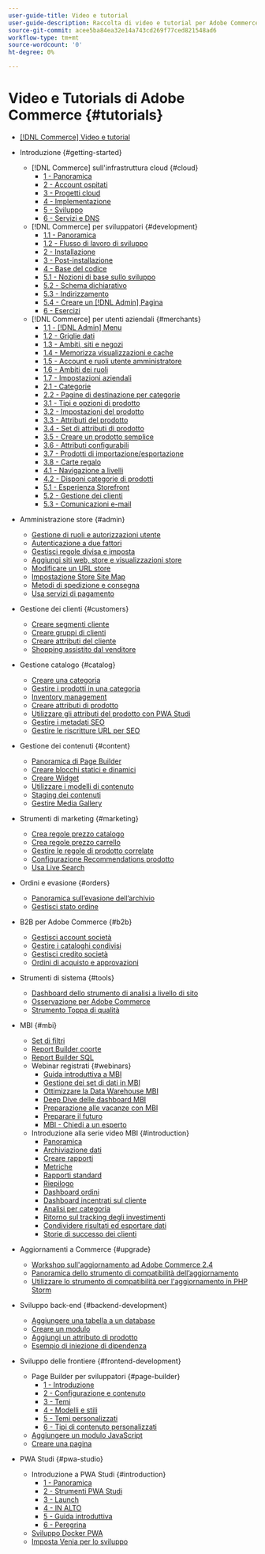 ```yaml
---
user-guide-title: Video e tutorial
user-guide-description: Raccolta di video e tutorial per Adobe Commerce e Magento Open Source.
source-git-commit: acee5ba84ea32e14a743cd269f77ced821548ad6
workflow-type: tm+mt
source-wordcount: '0'
ht-degree: 0%

---
```



# Video e Tutorials di Adobe Commerce {#tutorials}

+ [[!DNL Commerce] Video e tutorial](overview.md)

+ Introduzione {#getting-started}
   + [!DNL Commerce] sull&#39;infrastruttura cloud {#cloud}
      + [1 - Panoramica](./cloud/1-overview.md)
      + [2 - Account ospitati](./cloud/2-accounts.md)
      + [3 - Progetti cloud](./cloud/3-projects.md)
      + [4 - Implementazione](./cloud/4-deployment.md)
      + [5 - Sviluppo](./cloud/5-dev-config.md)
      + [6 - Servizi e DNS](./cloud/6-launch.md)
   + [!DNL Commerce] per sviluppatori {#development}
      + [1.1 - Panoramica](./developer/backend-1-1-overview.md)
      + [1.2 - Flusso di lavoro di sviluppo](./developer/backend-1-2-workflow.md)
      + [2 - Installazione](./developer/backend-2-install.md)
      + [3 - Post-installazione](./developer/backend-3-post-install.md)
      + [4 - Base del codice](./developer/backend-4-code-base.md)
      + [5.1 - Nozioni di base sullo sviluppo](./developer/backend-5-1-dev-basics.md)
      + [5.2 - Schema dichiarativo](./developer/backend-5-2-declarative-schema.md)
      + [5.3 - Indirizzamento](./developer/backend-5-3-routing.md)
      + [5.4 - Creare un [!DNL Admin] Pagina](./developer/backend-5-4-admin-page.md)
      + [6 - Esercizi](./developer/backend-6-practice.md)
   + [!DNL Commerce] per utenti aziendali {#merchants}
      + [1,1 - [!DNL Admin] Menu](./merchant/introduction/1-1-menus.md)
      + [1.2 - Griglie dati](./merchant/introduction/1-2-data-grids.md)
      + [1.3 - Ambiti, siti e negozi](./merchant/introduction/1-3-apps-scopes-sites-stores.md)
      + [1.4 - Memorizza visualizzazioni e cache](./merchant/introduction/1-4-store-views-cache.md)
      + [1.5 - Account e ruoli utente amministratore](./merchant/introduction/1-5-users-roles.md)
      + [1.6 - Ambiti dei ruoli](./merchant/introduction/1-6-role-scopes.md)
      + [1.7 - Impostazioni aziendali](./merchant/introduction/1-7-business-settings.md)
      + [2.1 - Categorie](./merchant/introduction/2-1-categories.md)
      + [2.2 - Pagine di destinazione per categorie](./merchant/introduction/2-2-category-landing-page.md)
      + [3.1 - Tipi e opzioni di prodotto](./merchant/introduction/3-1-product-types-options.md)
      + [3.2 - Impostazioni del prodotto](./merchant/introduction/3-2-product-settings.md)
      + [3.3 - Attributi del prodotto](./merchant/introduction/3-3-product-attributes.md)
      + [3.4 - Set di attributi di prodotto](./merchant/introduction/3-4-product-attribute-sets.md)
      + [3.5 - Creare un prodotto semplice](./merchant/introduction/3-5-create-simple-product.md)
      + [3.6 - Attributi configurabili](./merchant/introduction/3-6-configurable-attributes.md)
      + [3.7 - Prodotti di importazione/esportazione](./merchant/introduction/3-7-import-export-products.md)
      + [3.8 - Carte regalo](./merchant/introduction/3-8-gift-cards.md)
      + [4.1 - Navigazione a livelli](./merchant/introduction/4-1-layered-navigation.md)
      + [4.2 - Disponi categorie di prodotti](./merchant/introduction/4-2-arrange-product-categories.md)
      + [5.1 - Esperienza Storefront](./merchant/introduction/5-1-storefront-experience.md)
      + [5.2 - Gestione dei clienti](./merchant/introduction/5-2-customer-management.md)
      + [5.3 - Comunicazioni e-mail](./merchant/introduction/5-3-store-communications.md)

+ Amministrazione store {#admin}
   + [Gestione di ruoli e autorizzazioni utente](./merchant/users-roles-permissions.md)
   + [Autenticazione a due fattori](./merchant/two-factor-authentication.md)
   + [Gestisci regole divisa e imposta](./merchant/currency-tax-rules.md)
   + [Aggiungi siti web, store e visualizzazioni store](./merchant/add-websites-stores-views.md)
   + [Modificare un URL store](./merchant/change-store-url.md)
   + [Impostazione Store Site Map](./merchant/site-map-setup.md)
   + [Metodi di spedizione e consegna](./merchant/shipping-delivery.md)
   + [Usa servizi di pagamento](./merchant/payment-services.md)

+ Gestione dei clienti {#customers}
   + [Creare segmenti cliente](./merchant/customer-segments.md)
   + [Creare gruppi di clienti](./merchant/customer-groups.md)
   + [Creare attributi del cliente](./merchant/customer-attributes.md)
   + [Shopping assistito dal venditore](./merchant/seller-assisted-shopping.md)

+ Gestione catalogo {#catalog}
   + [Creare una categoria](./merchant/category-create.md)
   + [Gestire i prodotti in una categoria](./merchant/category-products.md)
   + [Inventory management](./merchant/inventory-management.md)
   + [Creare attributi di prodotto](./merchant/product-attributes-create.md)
   + [Utilizzare gli attributi del prodotto con PWA Studi](./merchant/product-attributes-pwa.md)
   + [Gestire i metadati SEO](./merchant/seo-metadata.md)
   + [Gestire le riscritture URL per SEO](./merchant/seo-url-rewrites.md)

+ Gestione dei contenuti {#content}
   + [Panoramica di Page Builder](./merchant/page-builder-overview.md)
   + [Creare blocchi statici e dinamici](./merchant/static-dynamic-blocks.md)
   + [Creare Widget](./merchant/widgets.md)
   + [Utilizzare i modelli di contenuto](./merchant/content-templates.md)
   + [Staging dei contenuti](./merchant/content-staging.md)
   + [Gestire Media Gallery](./merchant/media-gallery.md)

+ Strumenti di marketing {#marketing}
   + [Crea regole prezzo catalogo](./merchant/catalog-price-rules.md)
   + [Crea regole prezzo carrello](./merchant/cart-price-rules.md)
   + [Gestire le regole di prodotto correlate](./merchant/related-product-rules.md)
   + [Configurazione Recommendations prodotto](./merchant/product-recommendations.md)
   + [Usa Live Search](./merchant/live-search.md)

+ Ordini e evasione {#orders}
   + [Panoramica sull’evasione dell’archivio](./merchant/store-fulfillment.md)
   + [Gestisci stato ordine](./merchant/order-status.md)

+ B2B per Adobe Commerce {#b2b}
   + [Gestisci account società](./merchant/b2b/company-accounts.md)
   + [Gestire i cataloghi condivisi](./merchant/b2b/shared-catalogs.md)
   + [Gestisci credito società](./merchant/b2b/company-credit.md)
   + [Ordini di acquisto e approvazioni](./merchant/b2b/purchase-orders.md)

+ Strumenti di sistema {#tools}
   + [Dashboard dello strumento di analisi a livello di sito](./tools/site-wide-analysis-tool.md)
   + [Osservazione per Adobe Commerce](./tools/observation-tool.md)
   + [Strumento Toppa di qualità](./tools/quality-patch-tool.md)

+ MBI {#mbi}
   + [Set di filtri](./merchant/business-intelligence/filter-sets.md)
   + [Report Builder coorte](./merchant/business-intelligence/cohort-report-builder.md)
   + [Report Builder SQL](./merchant/business-intelligence/sql-report-builder.md)
   + Webinar registrati {#webinars}
      + [Guida introduttiva a MBI](./merchant/business-intelligence/webinars/getting-started.md)
      + [Gestione dei set di dati in MBI](./merchant/business-intelligence/webinars/manage-data-sets.md)
      + [Ottimizzare la Data Warehouse MBI](./merchant/business-intelligence/webinars/optimize-data-warehouse.md)
      + [Deep Dive delle dashboard MBI](./merchant/business-intelligence/webinars/dashboards-deep-dive.md)
      + [Preparazione alle vacanze con MBI](./merchant/business-intelligence/webinars/holiday-readiness.md)
      + [Preparare il futuro](./merchant/business-intelligence/prepare-for-future.md)
      + [MBI - Chiedi a un esperto](./merchant/business-intelligence/webinars/ask-expert.md)
   + Introduzione alla serie video MBI {#introduction}
      + [Panoramica](./merchant/business-intelligence/1-overview.md)
      + [Archiviazione dati](./merchant/business-intelligence/2-data-warehousing.md)
      + [Creare rapporti](./merchant/business-intelligence/3-build-reports.md)
      + [Metriche](./merchant/business-intelligence/4-metrics.md)
      + [Rapporti standard](./merchant/business-intelligence/5-standard-reports.md)
      + [Riepilogo](./merchant/business-intelligence/6-executive-summary-dashboard.md)
      + [Dashboard ordini](./merchant/business-intelligence/7-orders-dashboard.md)
      + [Dashboard incentrati sul cliente](./merchant/business-intelligence/8-customer-focused-dashboards.md)
      + [Analisi per categoria](./merchant/business-intelligence/9-category-analysis.md)
      + [Ritorno sul tracking degli investimenti](./merchant/business-intelligence/10-roi-tracking.md)
      + [Condividere risultati ed esportare dati](./merchant/business-intelligence/11-share-results-export-data.md)
      + [Storie di successo dei clienti](./merchant/business-intelligence/12-customer-success.md)

+ Aggiornamenti a Commerce {#upgrade}
   + [Workshop sull&#39;aggiornamento ad Adobe Commerce 2.4](./upgrade/2.4-upgrade-workshop.md)
   + [Panoramica dello strumento di compatibilità dell’aggiornamento](./upgrade/upgrade-compatibility-tool-overview.md)
   + [Utilizzare lo strumento di compatibilità per l&#39;aggiornamento in PHP Storm](./upgrade/uct-phpstorm.md)

+ Sviluppo back-end {#backend-development}
   + [Aggiungere una tabella a un database](./developer/add-new-db-table.md)
   + [Creare un modulo](./developer/create-module.md)
   + [Aggiungi un attributo di prodotto](./developer/add-product-attribute.md)
   + [Esempio di iniezione di dipendenza](./developer/dependency-injection.md)

+ Sviluppo delle frontiere {#frontend-development}
   + Page Builder per sviluppatori {#page-builder}
      + [1 - Introduzione](./developer/page-builder/1-intro-case-studies.md)
      + [2 - Configurazione e contenuto](./developer/page-builder/2-config-create-content.md)
      + [3 - Temi](./developer/page-builder/3-themes.md)
      + [4 - Modelli e stili](./developer/page-builder/4-admin-templates-apply-styles.md)
      + [5 - Temi personalizzati](./developer/page-builder/5-customize-theme.md)
      + [6 - Tipi di contenuto personalizzati](./developer/page-builder/6-custom-content-types.md)
   + [Aggiungere un modulo JavaScript](./developer/add-javascript-module.md)
   + [Creare una pagina](./developer/create-new-page.md)

+ PWA Studi {#pwa-studio}
   + Introduzione a PWA Studi {#introduction}
      + [1 - Panoramica](./pwa/introduction/1-overview.md)
      + [2 - Strumenti PWA Studi](./pwa/introduction/2-pwa-studio-tools.md)
      + [3 - Launch](./pwa/introduction/3-launch.md)
      + [4 - IN ALTO](./pwa/introduction/4-upward.md)
      + [5 - Guida introduttiva](./pwa/introduction/5-getting-started.md)
      + [6 - Peregrina](./pwa/introduction/6-peregrine.md)
   + [Sviluppo Docker PWA](./pwa/pwa-docker-development.md)
   + [Imposta Venia per lo sviluppo](./pwa/set-up-venia-for-dev.md)
